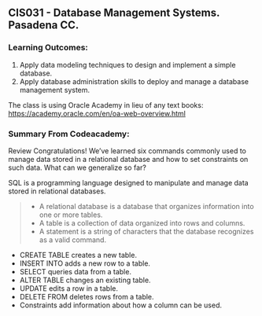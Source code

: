 ## CIS031 - Database Management Systems. Pasadena CC. 

### Learning Outcomes: 

1. Apply data modeling techniques to design and implement a simple database.
2. Apply database administration skills to deploy and manage a database management system.

The class is using Oracle Academy in lieu of any text books: https://academy.oracle.com/en/oa-web-overview.html


### Summary From Codeacademy:

Review
Congratulations! We’ve learned six commands commonly used to manage data stored in a relational database and how to set constraints on such data. What can we generalize so far?

SQL is a programming language designed to manipulate and manage data stored in relational databases.

> * A relational database is a database that organizes information into one or more tables.
> * A table is a collection of data organized into rows and columns.
> * A statement is a string of characters that the database recognizes as a valid command.

* CREATE TABLE creates a new table.
* INSERT INTO adds a new row to a table.
* SELECT queries data from a table.
* ALTER TABLE changes an existing table.
* UPDATE edits a row in a table.
* DELETE FROM deletes rows from a table.
* Constraints add information about how a column can be used.
